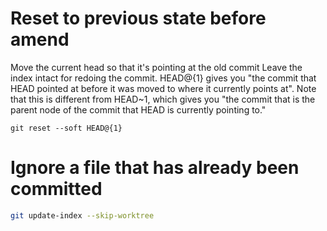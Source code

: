 # Reset to previous state before amend

Move the current head so that it's pointing at the old commit
Leave the index intact for redoing the commit.
HEAD@{1} gives you "the commit that HEAD pointed at before
it was moved to where it currently points at". Note that this is
different from HEAD~1, which gives you "the commit that is the
parent node of the commit that HEAD is currently pointing to."

```
git reset --soft HEAD@{1}
```

# Ignore a file that has already been committed

```sh
git update-index --skip-worktree
```
